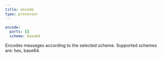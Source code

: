 ```yaml
---
title: encode
type: processor
---
```


```yaml
encode:
  parts: []
  scheme: base64
```

Encodes messages according to the selected scheme. Supported schemes are:
hex, base64.

